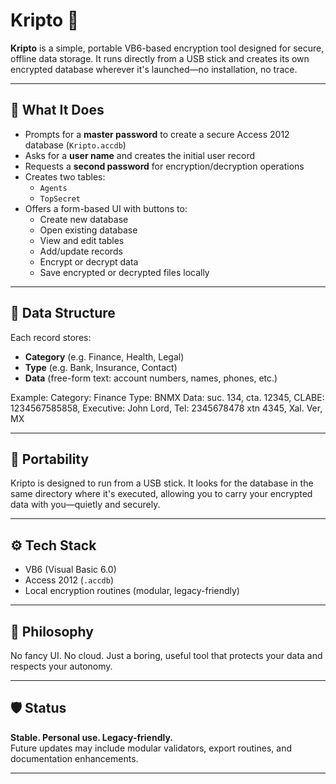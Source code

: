 # Kripto 🔐

**Kripto** is a simple, portable VB6-based encryption tool designed for secure, offline data storage. It runs directly from a USB stick and creates its own encrypted database wherever it's launched—no installation, no trace.

---

## 🧩 What It Does

- Prompts for a **master password** to create a secure Access 2012 database (`Kripto.accdb`)
- Asks for a **user name** and creates the initial user record
- Requests a **second password** for encryption/decryption operations
- Creates two tables:
  - `Agents`
  - `TopSecret`
- Offers a form-based UI with buttons to:
  - Create new database
  - Open existing database
  - View and edit tables
  - Add/update records
  - Encrypt or decrypt data
  - Save encrypted or decrypted files locally

---

## 🧠 Data Structure

Each record stores:
- **Category** (e.g. Finance, Health, Legal)
- **Type** (e.g. Bank, Insurance, Contact)
- **Data** (free-form text: account numbers, names, phones, etc.)

Example:
Category: Finance Type: BNMX Data: suc. 134, cta. 12345, CLABE: 1234567585858, Executive: John Lord, Tel: 2345678478 xtn 4345, Xal. Ver, MX

---

## 🧳 Portability

Kripto is designed to run from a USB stick. It looks for the database in the same directory where it's executed, allowing you to carry your encrypted data with you—quietly and securely.

---

## ⚙️ Tech Stack

- VB6 (Visual Basic 6.0)
- Access 2012 (`.accdb`)
- Local encryption routines (modular, legacy-friendly)

---

## 🧭 Philosophy

No fancy UI. No cloud. Just a boring, useful tool that protects your data and respects your autonomy.

---

## 🛡️ Status

**Stable. Personal use. Legacy-friendly.**  
Future updates may include modular validators, export routines, and documentation enhancements.

---


